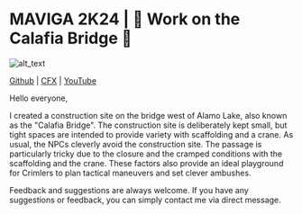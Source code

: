 # MAVIGA 2K24 | 🚧 Work on the Calafia Bridge 🚧                                        

<img alt="alt_text"  src="https://i.imgur.com/g5sbEqp.png" />

[Github](https://github.com/MAVIGA2K24) | [CFX](https://forum.cfx.re/u/maviga2k24) | [YouTube](https://www.youtube.com/channel/UCR3MP8cMhS932P70I48AjsA)

Hello everyone,

I created a construction site on the bridge west of Alamo Lake, also known as the "Calafia Bridge". The construction site is deliberately kept small, but tight spaces are intended to provide variety with scaffolding and a crane. As usual, the NPCs cleverly avoid the construction site. The passage is particularly tricky due to the closure and the cramped conditions with the scaffolding and the crane. These factors also provide an ideal playground for Crimlers to plan tactical maneuvers and set clever ambushes.

Feedback and suggestions are always welcome. If you have any suggestions or feedback, you can simply contact me via direct message.
